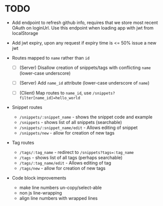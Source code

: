 # TODO

- Add endpoint to refresh github info, requires that we store most recent OAuth on loginUrl.
  Use this endpoint when loading app with jwt from localStorage

- Add jwt expiry, upon any request if expiry time is <= 50% issue a new jwt

- Routes mapped to `name` rather than `id`
  - [ ] (Server) Disallow creation of snippets/tags with conflicting `name` (lower-case underscore)
  - [ ] (Server) Add `name_id` attribute (lower-case underscore of `name`)
  - [ ] (Client) Map routes to `name_id`, use `/snippets?filter[name_id]=hello_world`


- Snippet routes  
  - `/snippets/:snippet_name` - shows the snippet code and example
  - `/snippets` - shows list of all snippets (searchable)
  - `/snippets/:snippet_name/edit` - Allows editing of snippet
  - `/snippets/new` - allow for creation of new tags


- Tag routes  
  - `/tags/:tag_name` - redirect to `/snippets?tags=:tag_name`
  - `/tags` - shows list of all tags (perhaps searchable)
  - `/tags/:tag_name/edit` - Allows editing of tag
  - `/tags/new` - allow for creation of new tags


- Code block improvements
  - make line numbers un-copy/select-able
  - non js line-wrapping
  - align line numbers with wrapped lines
